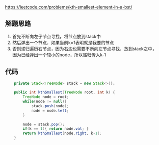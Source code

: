 https://leetcode.com/problems/kth-smallest-element-in-a-bst/

## 解题思路
1. 首先不断向左子节点寻找，将节点放到stack中
2. 然后弹出一个节点，如果当前k=1表明就是我要的节点
3. 否则递归遍历右节点，因为右边也需要不断向左节点寻找，放到stack之中，因为已经弹出一个较小的node，所以递归传入k-1

## 代码
```java
	private Stack<TreeNode> stack = new Stack<>();
    
    public int kthSmallest(TreeNode root, int k) {
        TreeNode node = root;
        while(node != null){
            stack.push(node);
            node = node.left;
        }
        
        node = stack.pop();
        if(k == 1){ return node.val; }
        return kthSmallest(node.right, k-1);
    }
```